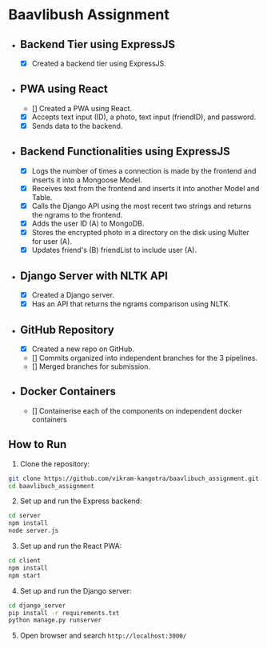 # Baavlibush Assignment

- ## Backend Tier using ExpressJS

  - [x] Created a backend tier using ExpressJS.

- ## PWA using React

  - [] Created a PWA using React.
  - [x] Accepts text input (ID), a photo, text input (friendID), and password.
  - [x] Sends data to the backend.

- ## Backend Functionalities using ExpressJS

  - [x] Logs the number of times a connection is made by the frontend and inserts it into a Mongoose Model.
  - [x] Receives text from the frontend and inserts it into another Model and Table.
  - [x] Calls the Django API using the most recent two strings and returns the ngrams to the frontend.
  - [x] Adds the user ID (A) to MongoDB.
  - [x] Stores the encrypted photo in a directory on the disk using Multer for user (A).
  - [x] Updates friend's (B) friendList to include user (A).

- ## Django Server with NLTK API

  - [x] Created a Django server.
  - [x] Has an API that returns the ngrams comparison using NLTK.

- ## GitHub Repository

  - [x] Created a new repo on GitHub.
  - [] Commits organized into independent branches for the 3 pipelines.
  - [] Merged branches for submission.

- ## Docker Containers
    
  - [] Containerise each of the components on independent docker containers

## How to Run

1. Clone the repository:

```bash
git clone https://github.com/vikram-kangotra/baavlibuch_assignment.git
cd baavlibuch_assignment
```

2. Set up and run the Express backend:

```bash
cd server
npm install
node server.js
```

3. Set up and run the React PWA:

```bash
cd client
npm install
npm start
```

4. Set up and run the Django server:

```bash
cd django_server
pip install -r requirements.txt
python manage.py runserver
```

5. Open browser and search `http://localhost:3000/`
